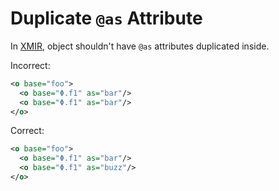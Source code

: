 # Duplicate `@as` Attribute

In [XMIR], object shouldn't have `@as` attributes duplicated inside.

Incorrect:

```xml
<o base="foo">
  <o base="Φ.f1" as="bar"/>
  <o base="Φ.f1" as="bar"/>
</o>
```

Correct:

```xml
<o base="foo">
  <o base="Φ.f1" as="bar"/>
  <o base="Φ.f1" as="buzz"/>
</o>
```

[XMIR]: https://news.eolang.org/2022-11-25-xmir-guide.html
